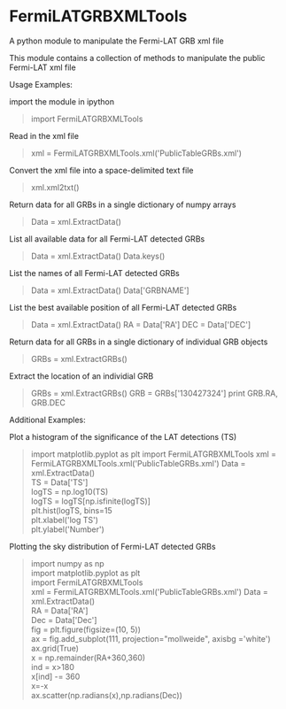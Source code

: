 # FermiLATGRBXMLTools
A python module to manipulate the Fermi-LAT GRB xml file


This module contains a collection of methods to manipulate the public Fermi-LAT xml file

Usage Examples: 

import the module in ipython
>import FermiLATGRBXMLTools

Read in the xml file
>xml = FermiLATGRBXMLTools.xml('PublicTableGRBs.xml')

Convert the xml file into a space-delimited text file
>xml.xml2txt()

Return data for all GRBs in a single dictionary of numpy arrays
>Data = xml.ExtractData()

List all available data for all Fermi-LAT detected GRBs
>Data = xml.ExtractData()
>Data.keys()

List the names of all Fermi-LAT detected GRBs
>Data = xml.ExtractData()
>Data['GRBNAME']

List the best available position of all Fermi-LAT detected GRBs
>Data = xml.ExtractData()
>RA = Data['RA']
>DEC = Data['DEC']

Return data for all GRBs in a single dictionary of individual GRB objects
>GRBs = xml.ExtractGRBs()

Extract the location of an individial GRB
>GRBs = xml.ExtractGRBs()
>GRB = GRBs['130427324']
>print GRB.RA, GRB.DEC


Additional Examples:

Plot a histogram of the significance of the LAT detections (TS)
>import matplotlib.pyplot as plt
>import FermiLATGRBXMLTools
>xml = FermiLATGRBXMLTools.xml('PublicTableGRBs.xml')
>Data = xml.ExtractData()								
>TS = Data['TS'] 									
>logTS = np.log10(TS) 									
>logTS = logTS[np.isfinite(logTS)] 						
>plt.hist(logTS, bins=15								
>plt.xlabel('log TS') 									
>plt.ylabel('Number') 									


Plotting the sky distribution of Fermi-LAT detected GRBs
>import numpy as np 									
>import matplotlib.pyplot as plt 						
>import FermiLATGRBXMLTools 							
>xml = FermiLATGRBXMLTools.xml('PublicTableGRBs.xml')
>Data = xml.ExtractData()								
>RA = Data['RA']										
>Dec = Data['Dec']	 								
>fig = plt.figure(figsize=(10, 5)) 							
>ax = fig.add_subplot(111, projection="mollweide", axisbg ='white')	 		
>ax.grid(True) 										
>x = np.remainder(RA+360,360) 							
>ind = x>180 									
>x[ind] -= 360 									
>x=-x 											
>ax.scatter(np.radians(x),np.radians(Dec)) 						
